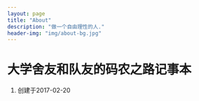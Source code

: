 ```yaml
---
layout: page
title: "About"
description: "做一个自由理性的人."
header-img: "img/about-bg.jpg"
---
```


# 大学舍友和队友的码农之路记事本

1. 创建于2017-02-20
